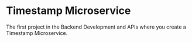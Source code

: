 # Timestamp Microservice

The first project in the Backend Development and APIs where you create a Timestamp Microservice.
